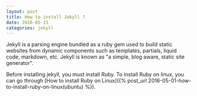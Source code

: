 ```yaml
---
layout: post
title: How to install Jekyll ?
date: 2016-05-15
categories: jekyll
---
```


Jekyll is a parsing engine bundled as a ruby gem used to build static websites from dynamic components such as templates, partials, liquid code, markdown, etc. Jekyll is known as "a simple, blog aware, static site generator".

Before installing jekyll, you must install Ruby. To install Ruby on linux, you can go through [How to install Ruby on Linux]({% post_url 2016-05-01-how-to-install-ruby-on-linux(ubuntu) %}).
